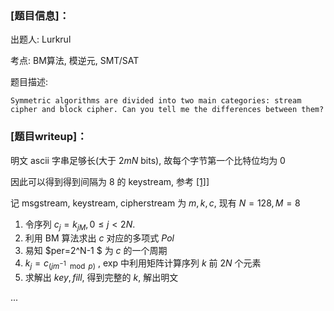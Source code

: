 ### [题目信息]：

出题人: Lurkrul

考点: BM算法, 模逆元, SMT/SAT

题目描述:

```
Symmetric algorithms are divided into two main categories: stream cipher and block cipher. Can you tell me the differences between them?
```

### [题目writeup]：

明文 ascii 字串足够长(大于 $2mN$ bits), 故每个字节第一个比特位均为 0

因此可以得到得到间隔为 8 的 keystream, 参考 [[1]](https://crypto.stackexchange.com/questions/59856/find-a-lfsr-given-2n-or-more-non-consecutive-keystream-bits)]


记 msgstream, keystream, cipherstream 为 $m,k,c$, 现有 $N=128,M=8$

1. 令序列 $c_j=k_{jM}, 0 \leq j < 2N$.
2. 利用 BM 算法求出 $c$ 对应的多项式 $Pol$
3. 易知 $per=2^N-1 $ 为 $c$ 的一个周期
4. $k_j=c_{(jm^{-1} \mod p)}$ , exp 中利用矩阵计算序列 $k$ 前 $2N$ 个元素
5. 求解出 $key, fill$, 得到完整的 $k$, 解出明文

...

